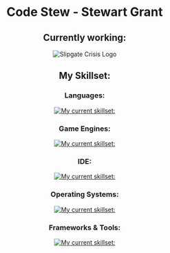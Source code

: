 <div align="center">
  
# Code Stew - Stewart Grant

## Currently working:

![Slipgate Crisis Logo](https://img.itch.zone/aW1nLzE3MzU2ODE5LnBuZw==/315x250%23c/duJ31L.png) 

## My Skillset:
### Languages:
[![My current skillset:](https://skillicons.dev/icons?i=cs,cpp,py)](https://skillicons.dev)

### Game Engines:
[![My current skillset:](https://skillicons.dev/icons?i=unity,unreal,gamemakerstudio,godot)](https://skillicons.dev)

### IDE:
[![My current skillset:](https://skillicons.dev/icons?i=rider,vscode,visualstudio,sublime)](https://skillicons.dev)

### Operating Systems:
[![My current skillset:](https://skillicons.dev/icons?i=windows,apple)](https://skillicons.dev)

### Frameworks & Tools:
[![My current skillset:](https://skillicons.dev/icons?i=dotnet,github)](https://skillicons.dev)

<!--
**FusionAura/FusionAura** is a ✨ _special_ ✨ repository because its `README.md` (this file) appears on your GitHub profile.

Here are some ideas to get you started:

- 🔭 I’m currently working on ...
- 🌱 I’m currently learning ...
- 👯 I’m looking to collaborate on ...
- 🤔 I’m looking for help with ...
- 💬 Ask me about ...
- 📫 How to reach me: ...
- 😄 Pronouns: ...
- ⚡ Fun fact: ...
-->

